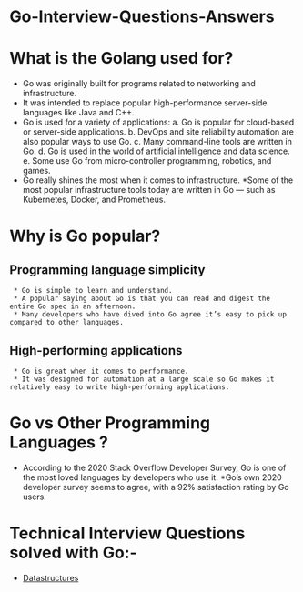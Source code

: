 # Go-Interview-Questions-Answers

# What is the Golang used for?
  * Go was originally built for programs related to networking and infrastructure.
  * It was intended to replace popular high-performance server-side languages like Java and C++. 
  * Go is used for a variety of applications:
      a. Go is popular for cloud-based or server-side applications. 
      b. DevOps and site reliability automation are also popular ways to use Go. 
      c. Many command-line tools are written in Go.
      d. Go is used in the world of artificial intelligence and data science.
      e. Some use Go from micro-controller programming, robotics, and games.
  * Go really shines the most when it comes to infrastructure. 
  *Some of the most popular infrastructure tools today are written in Go — such as Kubernetes, Docker, and Prometheus.

# Why is Go popular? 
   ## Programming language simplicity
     * Go is simple to learn and understand.
     * A popular saying about Go is that you can read and digest the entire Go spec in an afternoon.
     * Many developers who have dived into Go agree it’s easy to pick up compared to other languages. 

   ## High-performing applications
     * Go is great when it comes to performance.
     * It was designed for automation at a large scale so Go makes it relatively easy to write high-performing applications. 

# Go vs Other Programming Languages ?
   * According to the 2020 Stack Overflow Developer Survey, Go is one of the most loved languages by developers who use it. 
   *Go’s own 2020 developer survey seems to agree, with a 92% satisfaction rating by Go users.

# Technical Interview Questions solved with Go:-
  
  * [Datastructures](https://github.com/Neeraj1997-dev/Go-Interview-Questions-Answers/tree/main/datastructures)